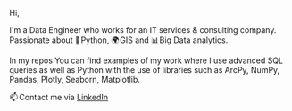 Hi,

I'm a Data Engineer who works for an IT services & consulting company. Passionate about 🐍&#8202;Python, 🌍&#8202;GIS and 📊&#8202;Big Data analytics.

In my repos You can find examples of my work where I use advanced SQL queries as well as Python with the use of libraries such as ArcPy, NumPy, Pandas, Plotly, Seaborn, Matplotlib.

📫&ThinSpace;Contact me via <a href="https://www.linkedin.com/in/slawomirzurek/">LinkedIn</a>

